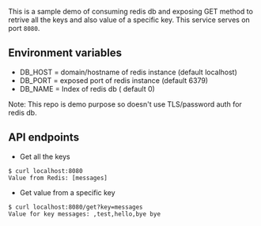This is a sample demo of consuming redis db and exposing GET method
to retrive all the keys and also value of a specific key. This service
serves on port `8080`.

Environment variables
---

- DB_HOST = domain/hostname of redis instance (default localhost)
- DB_PORT = exposed port of redis instance (default 6379)
- DB_NAME = Index of redis db ( default 0)

Note: This repo is demo purpose so doesn't use TLS/password auth for redis db.

API endpoints
---

- Get all the keys
```
$ curl localhost:8080
Value from Redis: [messages]
```

- Get value from a specific key
```
$ curl localhost:8080/get?key=messages
Value for key messages: ,test,hello,bye bye
```
